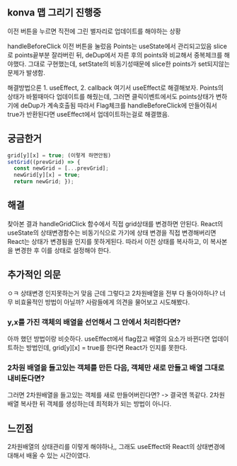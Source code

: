 ## konva 맵 그리기 진행중

이전 버튼을 누르면 직전에 그린 별자리로 업데이트를 해야하는 상황

handleBeforeClick 이전 버튼을 눌렀음
Points는 useState에서 관리되고있음 slice로 points끝부분 잘라버린 뒤, deDup에서 자른 후의 points와 비교해서 중복체크를 해야했다.
그대로 구현했는데, setState의 비동기성때문에 slice한 points가 set되지않는 문제가 발생함.

해결방법으론 1. useEffect, 2. callback 여기서 useEffect로 해결해보자. Points의 상태가 바뀔때마다 업데이트를 해줬는데, 그러면 클릭이벤트에서도 points상태가 변하기에 deDup가 계속호출됨 따라서 Flag체크를 handleBeforeClick에 만들어줘서 true가 반환된다면 useEffect에서 업데이트하는걸로 해결했음.

## 궁금한거

```jsx
grid[y][x] = true; (이렇게 하면안됨)
setGrid((prevGrid) => {
  const newGrid = [...prevGrid];
  newGrid[y][x] = true;
  return newGrid; });
```

## 해결

찾아본 결과 handleGridClick 함수에서 직접 grid상태를 변경하면 안된다.
React의 useState의 상태변경함수는 비동기식으로 가기에 상태 변경을 직접 변경해버리면 React는 상태가 변경됨을 인지를 못하게된다.
따라서 이전 상태를 복사하고, 이 복사본을 변경한 후 이를 상태로 설정해야 한다.

## 추가적인 의문

ㅇㅋ 상태변경 인지못하는거 맞음 근데 그렇다고 2차원배열을 전부 다 돌아야하나? 너무 비효율적인 방법이 아닐까? 사람들에게 의견을 물어보고 시도해봤다.

### y,x를 가진 객체의 배열을 선언해서 그 안에서 처리한다면?

아까 했던 방법이랑 비슷하다. useEffect에서 flag잡고 배열의 요소가 바뀐다면 업데이트하는 방법인데, grid[y][x] = true를 한다면 React가 인지를 못한다.

### 2차원 배열을 들고있는 객체를 만든 다음, 객체만 새로 만들고 배열 그대로 내비둔다면?

그러면 2차원배열을 들고있는 객체를 새로 만들어버린다면? -> 결국엔 똑같다. 2차원배열 복사한 뒤 객체를 생성하는데 최적화가 되는 방법이 아니다.

## 느낀점

2차원배열의 상태관리를 이렇게 해야하나,, 그래도 useEffect와 React의 상태변경에 대해서 배울 수 있는 시간이였다.
